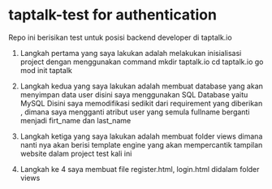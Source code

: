 # taptalk-test for authentication
Repo ini berisikan test untuk posisi backend developer di taptalk.io 

1. Langkah pertama yang saya lakukan adalah melakukan inisialisasi project
dengan menggunakan command 
mkdir taptalk.io
cd taptalk.io
go mod init taptalk

2. Langkah kedua yang saya lakukan adalah membuat database yang akan menyimpan data user 
disini saya menggunakan SQL Database yaitu MySQL
Disini saya memodifikasi sedikit dari requirement yang diberikan , dimana saya mengganti atribut user yang semula fullname
berganti menjadi firt_name dan last_name

3. Langkah ketiga yang saya lakukan adalah membuat folder views dimana nanti nya akan berisi template engine yang akan mempercantik tampilan website dalam project test kali ini

4. Langkah ke 4 saya membuat file register.html, login.html didalam folder views